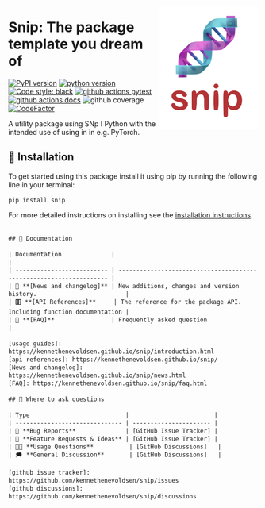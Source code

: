 <a href="https://github.com/kennethenevoldsen/snip"><img src="https://github.com/KennethEnevoldsen/snip/blob/main/docs/_static/icon.png?raw=true" width="200" align="right" /></a>
# Snip: The package template you dream of


[![PyPI version](https://badge.fury.io/py/snip.svg)](https://pypi.org/project/snip/)
[![python version](https://img.shields.io/badge/Python-%3E=3.7-blue)](https://github.com/kennethenevoldsen/snip)
[![Code style: black](https://img.shields.io/badge/Code%20Style-Black-black)](https://black.readthedocs.io/en/stable/the_black_code_style/current_style.html)
[![github actions pytest](https://github.com/kennethenevoldsen/snip/actions/workflows/pytest-cov-comment.yml/badge.svg)](https://github.com/kennethenevoldsen/snip/actions)
[![github actions docs](https://github.com/kennethenevoldsen/snip/actions/workflows/documentation.yml/badge.svg)](https://kennethenevoldsen.github.io/snip/)
![github coverage](https://img.shields.io/endpoint?url=https://gist.githubusercontent.com/KennethEnevoldsen/c102b02c0430c5e834a7a39abd846130/raw/badge-snip-pytest-coverage.json)
[![CodeFactor](https://www.codefactor.io/repository/github/kennethenevoldsen/snip/badge)](https://www.codefactor.io/repository/github/kennethenevoldsen/snip)


A utility package using SNp I Python with the intended use of using in in e.g. PyTorch.

## 🔧 Installation
To get started using this package install it using pip by running the following line in your terminal:

```
pip install snip
```


For more detailed instructions on installing see the [installation instructions](https://kennethenevoldsen.github.io/snip/installation).

```

## 📖 Documentation

| Documentation              |                                                                     |
| -------------------------- | ------------------------------------------------------------------- |
| 📰 **[News and changelog]** | New additions, changes and version history.                         |
| 🎛 **[API References]**     | The reference for the package API. Including function documentation |
| 🙋 **[FAQ]**                | Frequently asked question                                           |

[usage guides]: https://kennethenevoldsen.github.io/snip/introduction.html
[api references]: https://kennethenevoldsen.github.io/snip/
[News and changelog]: https://kennethenevoldsen.github.io/snip/news.html
[FAQ]: https://kennethenevoldsen.github.io/snip/faq.html

## 💬 Where to ask questions

| Type                           |                        |
| ------------------------------ | ---------------------- |
| 🚨 **Bug Reports**              | [GitHub Issue Tracker] |
| 🎁 **Feature Requests & Ideas** | [GitHub Issue Tracker] |
| 👩‍💻 **Usage Questions**          | [GitHub Discussions]   |
| 🗯 **General Discussion**       | [GitHub Discussions]   |

[github issue tracker]: https://github.com/kennethenevoldsen/snip/issues
[github discussions]: https://github.com/kennethenevoldsen/snip/discussions


